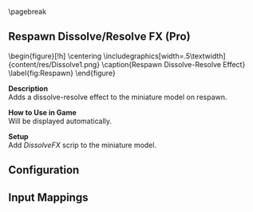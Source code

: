 
\pagebreak

## Respawn Dissolve/Resolve FX (Pro)
<!-- TODO: improve image (multiple images?/gif?) -->

<!-- ![Respawn Dissolve-Resolve Effect](content/res/Dissolve1.png) -->

\begin{figure}[!h]
    \centering
    \includegraphics[width=.5\textwidth]{content/res/Dissolve1.png}
    \caption{Respawn Dissolve-Resolve Effect}
    \label{fig:Respawn}
\end{figure}

**Description**  
Adds a dissolve-resolve effect to the miniature model on respawn.

**How to Use in Game**  
Will be displayed automatically.

**Setup**  
Add *DissolveFX* scrip to the miniature model.

**Configuration**  
 -

**Input Mappings**  
 -

